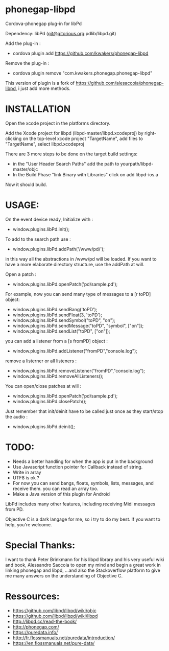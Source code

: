 phonegap-libpd
==============

Cordova-phonegap plug-in for libPd

Dependency: libPd (git@gitorious.org:pdlib/libpd.git)

Add the plug-in :

- cordova plugin add https://github.com/kwakers/phonegap-libpd

Remove the plug-in :

- cordova plugin remove "com.kwakers.phonegap.phonegap-libpd"
	
	
This version of plugin is a fork of https://github.com/alesaccoia/phonegap-libpd, i just add more methods.


INSTALLATION
============

Open the xcode project in the platforms directory.

Add the Xcode project for libpd (libpd-master/libpd.xcodeproj) by right-clicking on the
top-level xcode project "TargetName", add files to "TargetName", select libpd.xcodeproj

There are 3 more steps to be done on the target build settings:
- in the "User Header Search Paths" add the path to yourpath/libpd-master/objc
- In the Build Phase "link Binary with Libraries" click on add libpd-ios.a

Now it should build. 


USAGE:
======

On the event device ready, Initialize with :

- window.plugins.libPd.init();

To add to the search path use :

- window.plugins.libPd.addPath('/www/pd/');

in this way all the abstractions in /www/pd will be loaded.
If you want to have a more elaborate directory structure, use the addPath at will.

Open a patch :

- window.plugins.libPd.openPatch('pd/sample.pd');

For example, now you can send many type of messages to a [r toPD] object:

- window.plugins.libPd.sendBang('toPD');
- window.plugins.libPd.sendFloat(3, 'toPD');
- window.plugins.libPd.sendSymbol("toPD", "on");
- window.plugins.libPd.sendMessage("toPD", "symbol", ["on"]);
- window.plugins.libPd.sendList("toPD", ["on"]);

you can add a listener from a [s fromPD] object :

- window.plugins.libPd.addListener("fromPD","console.log");

remove a listerner or all listeners :

- window.plugins.libPd.removeListener("fromPD","console.log");
- window.plugins.libPd.removeAllListeners();

You can open/close patches at will :

- window.plugins.libPd.openPatch('pd/sample.pd');
- window.plugins.libPd.closePatch();

Just remember that init/deinit have to be called just once as they start/stop the audio :

- window.plugins.libPd.deinit();

TODO:
=====

- Needs a better handling for when the app is put in the background
- Use Javascript function pointer for Callback instead of string.
- Write in array
- UTF8 is ok ?
- For now you can send bangs, floats, symbols, lists, messages, and receive them.
you can read an array too.
- Make a Java version of this plugin for Android


LibPd includes many other features, including receiving Midi messages from PD.

Objective C is a dark langage for me, so i try to do my best.
If you want to help, you're welcome.

Special Thanks:
===============

I want to thank Peter Brinkmann for his libpd library and his very useful wiki and book,
Alessandro Saccoia to open my mind and begin a great work in linking phonegap and libpd,
...and also the Stackoverflow platform to give me many answers on the understanding of Objective C.

Ressources:
===========

- https://github.com/libpd/libpd/wiki/objc
- https://github.com/libpd/libpd/wiki/libpd
- http://libpd.cc/read-the-book/
- http://phonegap.com/
- https://puredata.info/
- http://fr.flossmanuals.net/puredata/introduction/
- https://en.flossmanuals.net/pure-data/
